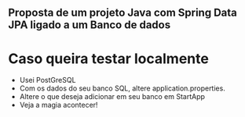 ## Proposta de um projeto Java com Spring Data JPA ligado a um Banco de dados

# Caso queira testar localmente
- Usei PostGreSQL
- Com os dados do seu banco SQL, altere application.properties.
- Altere o que deseja adicionar em seu banco em StartApp
- Veja a magia acontecer!